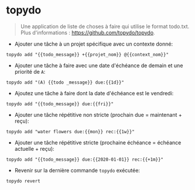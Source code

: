 # topydo

> Une application de liste de choses à faire qui utilise le format todo.txt.
> Plus d'informations : <https://github.com/topydo/topydo>.

- Ajouter une tâche à un projet spécifique avec un contexte donné:

`topydo add "{{todo_message}} +{{projet_nom}} @{{context_nom}}"`

- Ajouter une tâche à faire avec une date d'échéance de demain et une priorité de `A`:

`topydo add "(A) {{todo _message}} due:{{1d}}"`

- Ajoutez une tâche à faire dont la date d'échéance est le vendredi:

`topydo add "{{todo_message}} due:{{fri}}"`

- Ajouter une tâche répétitive non stricte (prochain due = maintenant + reçu):

`topydo add "water flowers due:{{mon}} rec:{{1w}}"`

- Ajouter une tâche répétitive stricte (prochaine échéance = échéance actuelle + reçu):

`topydo add "{{todo_message}} due:{{2020-01-01}} rec:{{+1m}}"`

- Revenir sur la dernière commande `topydo` exécutée:

`topydo revert`
